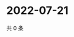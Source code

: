 # 2022-07-21

共 0 条

<!-- BEGIN WEIBO -->
<!-- 最后更新时间 Thu Jul 21 2022 22:14:52 GMT+0800 (China Standard Time) -->

<!-- END WEIBO -->
